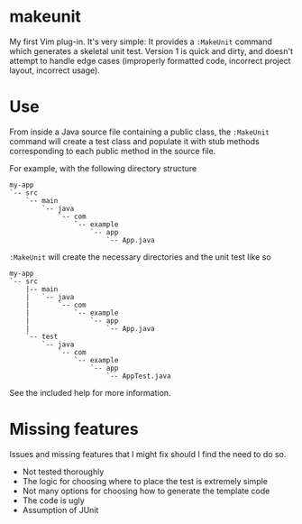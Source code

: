 # makeunit

My first Vim plug-in. It's very simple: It provides a `:MakeUnit` command which
generates a skeletal unit test. Version 1 is quick and dirty, and doesn't
attempt to handle edge cases (improperly formatted code, incorrect project
layout, incorrect usage).

# Use

From inside a Java source file containing a public class, the `:MakeUnit`
command will create a test class and populate it with stub methods
corresponding to each public method in the source file.

For example, with the following directory structure

    my-app
    `-- src
        `-- main
            `-- java
                `-- com
                    `-- example
                        `-- app
                            `-- App.java

`:MakeUnit` will create the necessary directories and the unit test like so

    my-app
    `-- src
        |-- main
        |   `-- java
        |       `-- com
        |           `-- example
        |               `-- app
        |                   `-- App.java
        `-- test
            `-- java
                `-- com
                    `-- example
                        `-- app
                            `-- AppTest.java

See the included help for more information.

# Missing features

Issues and missing features that I might fix should I find the need to do so.

* Not tested thoroughly
* The logic for choosing where to place the test is extremely simple
* Not many options for choosing how to generate the template code
* The code is ugly
* Assumption of JUnit
